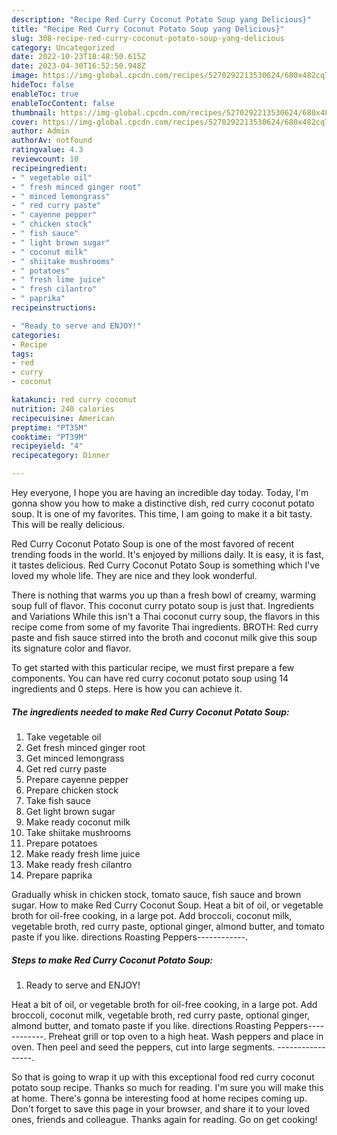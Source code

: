 ```yaml
---
description: "Recipe Red Curry Coconut Potato Soup yang Delicious}"
title: "Recipe Red Curry Coconut Potato Soup yang Delicious}"
slug: 308-recipe-red-curry-coconut-potato-soup-yang-delicious
category: Uncategorized
date: 2022-10-23T18:48:50.615Z
date: 2023-04-30T16:52:50.948Z
image: https://img-global.cpcdn.com/recipes/5270292213530624/680x482cq70/red-curry-coconut-potato-soup-recipe-main-photo.jpg
hideToc: false
enableToc: true
enableTocContent: false
thumbnail: https://img-global.cpcdn.com/recipes/5270292213530624/680x482cq70/red-curry-coconut-potato-soup-recipe-main-photo.jpg
cover: https://img-global.cpcdn.com/recipes/5270292213530624/680x482cq70/red-curry-coconut-potato-soup-recipe-main-photo.jpg
author: Admin
authorAv: notfound
ratingvalue: 4.3
reviewcount: 10
recipeingredient:
- " vegetable oil"
- " fresh minced ginger root"
- " minced lemongrass"
- " red curry paste"
- " cayenne pepper"
- " chicken stock"
- " fish sauce"
- " light brown sugar"
- " coconut milk"
- " shiitake mushrooms"
- " potatoes"
- " fresh lime juice"
- " fresh cilantro"
- " paprika"
recipeinstructions:

- "Ready to serve and ENJOY!"
categories:
- Recipe
tags:
- red
- curry
- coconut

katakunci: red curry coconut 
nutrition: 240 calories
recipecuisine: American
preptime: "PT35M"
cooktime: "PT39M"
recipeyield: "4"
recipecategory: Dinner

---
```



Hey everyone, I hope you are having an incredible day today. Today, I'm gonna show you how to make a distinctive dish, red curry coconut potato soup. It is one of my favorites. This time, I am going to make it a bit tasty. This will be really delicious.

Red Curry Coconut Potato Soup is one of the most favored of recent trending foods in the world. It's enjoyed by millions daily. It is easy, it is fast, it tastes delicious. Red Curry Coconut Potato Soup is something which I've loved my whole life. They are nice and they look wonderful.

There is nothing that warms you up than a fresh bowl of creamy, warming soup full of flavor. This coconut curry potato soup is just that. Ingredients and Variations While this isn&#39;t a Thai coconut curry soup, the flavors in this recipe come from some of my favorite Thai ingredients. BROTH: Red curry paste and fish sauce stirred into the broth and coconut milk give this soup its signature color and flavor.


To get started with this particular recipe, we must first prepare a few components. You can have red curry coconut potato soup using 14 ingredients and 0 steps. Here is how you can achieve it.

<!--inarticleads1-->

##### The ingredients needed to make Red Curry Coconut Potato Soup:

1. Take  vegetable oil
1. Get  fresh minced ginger root
1. Get  minced lemongrass
1. Get  red curry paste
1. Prepare  cayenne pepper
1. Prepare  chicken stock
1. Take  fish sauce
1. Get  light brown sugar
1. Make ready  coconut milk
1. Take  shiitake mushrooms
1. Prepare  potatoes
1. Make ready  fresh lime juice
1. Make ready  fresh cilantro
1. Prepare  paprika


Gradually whisk in chicken stock, tomato sauce, fish sauce and brown sugar. How to make Red Curry Coconut Soup. Heat a bit of oil, or vegetable broth for oil-free cooking, in a large pot. Add broccoli, coconut milk, vegetable broth, red curry paste, optional ginger, almond butter, and tomato paste if you like. directions Roasting Peppers------------. 

<!--inarticleads2-->

##### Steps to make Red Curry Coconut Potato Soup:


1. Ready to serve and ENJOY!

Heat a bit of oil, or vegetable broth for oil-free cooking, in a large pot. Add broccoli, coconut milk, vegetable broth, red curry paste, optional ginger, almond butter, and tomato paste if you like. directions Roasting Peppers------------. Preheat grill or top oven to a high heat. Wash peppers and place in oven. Then peel and seed the peppers, cut into large segments. -----------------. 

So that is going to wrap it up with this exceptional food red curry coconut potato soup recipe. Thanks so much for reading. I'm sure you will make this at home. There's gonna be interesting food at home recipes coming up. Don't forget to save this page in your browser, and share it to your loved ones, friends and colleague. Thanks again for reading. Go on get cooking!
